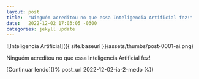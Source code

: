 ```yaml
---
layout: post
title:  "Ninguém acreditou no que essa Inteligencia Artificial fez!"
date:   2022-12-02 17:03:05 -0300
categories: jekyll update
---
```


![Inteligencia Artificial]({{ site.baseurl }}/assets/thumbs/post-0001-ai.png)

Ninguém acreditou no que essa Inteligencia Artificial fez!

[Continuar lendo]({% post_url 2022-12-02-ia-2-medo %})